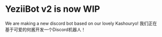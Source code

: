 # YeziiBot v2 is now WIP

We are making a new discord bot based on our lovely Kashouryo!
我们正在基于可爱的何酱开发一个Discord机器人！